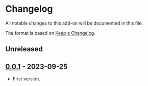 # Changelog
All notable changes to this add-on will be documented in this file.

The format is based on [Keep a Changelog](https://keepachangelog.com/en/1.0.0/).

## Unreleased


## [0.0.1] - 2023-09-25

- First version.

[0.0.1]: https://github.com/zaproxy/zap-extensions/releases/postman-v0.0.1
